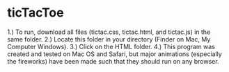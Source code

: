# ticTacToe
1.) To run, download all files (tictac.css, tictac.html, and tictac.js) in the same folder.
2.) Locate this folder in your directory (Finder on Mac, My Computer Windows).
3.) Click on the HTML folder.
4.) This program was created and tested on Mac OS and Safari, but major animations (especially the fireworks) have been made such that they should run on any browser.
